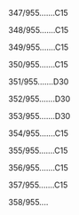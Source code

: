 347/955.......C15 


348/955.......C15 


349/955.......C15 


350/955.......C15 


351/955.......D30 


352/955.......D30 


353/955.......D30 


354/955.......C15 


355/955.......C15 


356/955.......C15 


357/955.......C15 


358/955.... 

